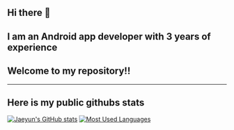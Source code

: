 ## Hi there 👋
## I am an Android app developer with 3 years of experience
## Welcome to my repository!!

---

## Here is my public githubs stats
[![Jaeyun's GitHub stats](https://github-readme-stats.vercel.app/api?username=jaeyun9292&count_private=true&show_icons=true&exclude_repo=Mlkit_Vision&theme=tokyonight)]()
[![Most Used Languages](https://github-readme-stats.vercel.app/api/top-langs/?username=jaeyun9292&langs_count=8&layout=compact&hide=swift&exclude_repo=Mlkit_Vision&theme=tokyonight)]()
